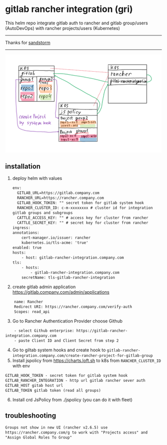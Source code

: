# gitlab rancher integration (gri)

This helm repo integrate gitlab auth to rancher and gitlab group/users (AutoDevOps) with rancher projects/users (Kubernetes)

---

Thanks for [sandstorm](https://sandstorm.de/de/blog/post/making-rancher-2-and-gitlab-oauth-authentication-work-together.html)

---
![gri](./gitlab-rancher-integration.png)
## installation

1. deploy helm with values

    ```
    env:
      GITLAB_URL=https://gitlab.company.com
      RANCHER_URL=https://rancher.company.com
      GITLAB_HOOK_TOKEN: "" secret token for gitlab system hook
      RANCHER_CLUSTER_ID: c-m-xxxxxxxx # cluster id for integration gitlab groups and subgroups
      CATTLE_ACCESS_KEY: "" # access key for cluster from rancher
      CATTLE_SECRET_KEY: "" # secret key for cluster from rancher
    ingress:
    annotations:
        cert-manager.io/issuer: rancher
        kubernetes.io/tls-acme: 'true'
    enabled: true
    hosts:
        - host: gitlab-rancher-integration.company.com
    tls:
        - hosts:
            - gitlab-rancher-integration.company.com
        secretName: tls-gitlab-rancher-integration
    ```

2. create gitlab admin application https://gitlab.company.com/admin/applications

```
    name: Rancher
    Redirect URI: https://rancher.company.com/verify-auth
    Scopes: read_api
```

3. Go to Rancher Authentication Provider choose Github
```
    - select Github enterprise: https://gitlab-rancher-integration.company.com
    - paste Client ID and Client Secret from step 2
```
4. Go to giltab system hooks and create hook to `gitlab-rancher-integration.company.com/create-rancher-project-for-gitlab-group`
5. Install jspolicy from https://charts.loft.sh to k8s from `RANCHER_CLUSTER_ID` with env 
```
GITLAB_HOOK_TOKEN - secret token for gitlab system hook
GITLAB_RANCHER_INTEGRATION - http url gitlab rancher sever auth
GITLAB_HOST gitab host url
GITLAB_TOKEN gitlab token (read all groups)
```
6. Install crd JsPolicy from ./jspolicy (you can do it with fleet)

## troubleshooting

    Groups not show in new UI (rancher v2.6.5) use https://rancher.company.com/g to work with "Projects access" and "Assign Global Roles To Group"